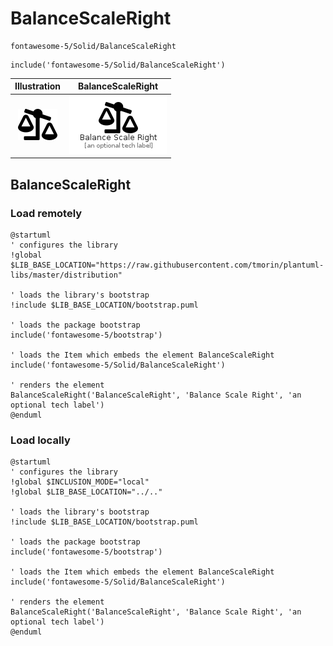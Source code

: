 # BalanceScaleRight


```text
fontawesome-5/Solid/BalanceScaleRight
```

```text
include('fontawesome-5/Solid/BalanceScaleRight')
```



| Illustration | BalanceScaleRight |
| :---: | :---: |
| ![illustration for Illustration](../../fontawesome-5/Solid/BalanceScaleRight.png) | ![illustration for BalanceScaleRight](../../fontawesome-5/Solid/BalanceScaleRight.Local.png) |




## BalanceScaleRight

### Load remotely
```plantuml
@startuml
' configures the library
!global $LIB_BASE_LOCATION="https://raw.githubusercontent.com/tmorin/plantuml-libs/master/distribution"

' loads the library's bootstrap
!include $LIB_BASE_LOCATION/bootstrap.puml

' loads the package bootstrap
include('fontawesome-5/bootstrap')

' loads the Item which embeds the element BalanceScaleRight
include('fontawesome-5/Solid/BalanceScaleRight')

' renders the element
BalanceScaleRight('BalanceScaleRight', 'Balance Scale Right', 'an optional tech label')
@enduml
```

### Load locally
```plantuml
@startuml
' configures the library
!global $INCLUSION_MODE="local"
!global $LIB_BASE_LOCATION="../.."

' loads the library's bootstrap
!include $LIB_BASE_LOCATION/bootstrap.puml

' loads the package bootstrap
include('fontawesome-5/bootstrap')

' loads the Item which embeds the element BalanceScaleRight
include('fontawesome-5/Solid/BalanceScaleRight')

' renders the element
BalanceScaleRight('BalanceScaleRight', 'Balance Scale Right', 'an optional tech label')
@enduml
```

